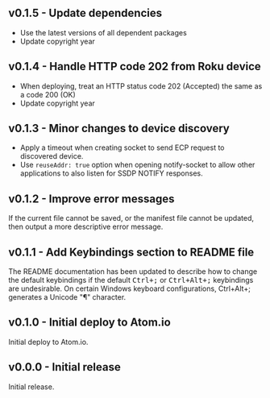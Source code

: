 ## v0.1.5 - Update dependencies

- Use the latest versions of all dependent packages
- Update copyright year

## v0.1.4 - Handle HTTP code 202 from Roku device

- When deploying, treat an HTTP status code 202 (Accepted) the same as a code 200 (OK)
- Update copyright year

## v0.1.3 - Minor changes to device discovery

- Apply a timeout when creating socket to send ECP request to discovered device.
- Use `reuseAddr: true` option when opening notify-socket to allow other applications to also listen for SSDP NOTIFY responses.

## v0.1.2 - Improve error messages

If the current file cannot be saved, or the manifest file cannot be updated, then output a more descriptive error message.

## v0.1.1 - Add Keybindings section to README file

The README documentation has been updated to describe how to change the default keybindings if the default <kbd>Ctrl+;</kbd> or <kbd>Ctrl+Alt+;</kbd> keybindings are undesirable. On certain Windows keyboard configurations, Ctrl+Alt+; generates a Unicode "¶" character.

## v0.1.0 - Initial deploy to Atom.io

Initial deploy to Atom.io.

## v0.0.0 - Initial release

Initial release.
